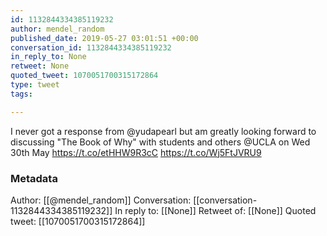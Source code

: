 ```yaml
---
id: 1132844334385119232
author: mendel_random
published_date: 2019-05-27 03:01:51 +00:00
conversation_id: 1132844334385119232
in_reply_to: None
retweet: None
quoted_tweet: 1070051700315172864
type: tweet
tags:

---
```


I never got a response from @yudapearl but am greatly looking forward to discussing "The Book of Why" with students and others @UCLA on Wed 30th May https://t.co/etHHW9R3cC https://t.co/Wj5FtJVRU9

### Metadata

Author: [[@mendel_random]]
Conversation: [[conversation-1132844334385119232]]
In reply to: [[None]]
Retweet of: [[None]]
Quoted tweet: [[1070051700315172864]]
